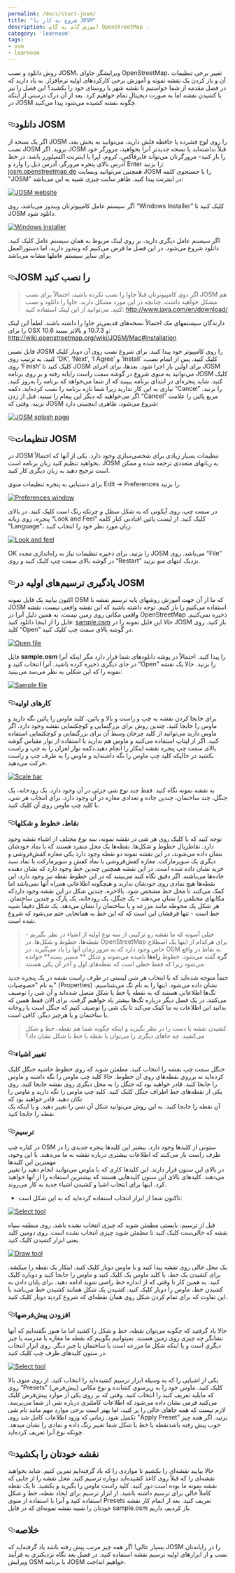 ```yaml
---
permalink: /docs/start-josm/
title: "شروع به کار با JOSM"
description: آموزش گام به گام OpenStreetMap .
category: 'learnosm'
tags:
- osm
- learnosm
---
```


<p>روش دانلود و نصب JOSM، ویرایشگر جاوای OpenStreetMap، تغییر برخی تنظیمات آن و باز کردن یک نقشه نمونه و
آموزش برخی کارکردهای اولیه نرم‌افزار. به یاد دارید که در
فصل مقدمه از شما خواستیم تا نقشه شهر یا روستای خود را
بکشید؟ این فصل را نیز با کشیدن نقشه اما به
صورت دیجیتال تمام خواهیم کرد. بعد از آن درک درستی از اینکه در JOSM چگونه
نقشه کشیده می‌شود پیدا می‌کنید.</p>
<h2><a id="user-content-دانلود-josm" class="anchor" aria-hidden="true" href="#دانلود-josm"><svg class="octicon octicon-link" viewBox="0 0 16 16" version="1.1" width="16" height="16" aria-hidden="true"><path fill-rule="evenodd" d="M4 9h1v1H4c-1.5 0-3-1.69-3-3.5S2.55 3 4 3h4c1.45 0 3 1.69 3 3.5 0 1.41-.91 2.72-2 3.25V8.59c.58-.45 1-1.27 1-2.09C10 5.22 8.98 4 8 4H4c-.98 0-2 1.22-2 2.5S3 9 4 9zm9-3h-1v1h1c1 0 2 1.22 2 2.5S13.98 12 13 12H9c-.98 0-2-1.22-2-2.5 0-.83.42-1.64 1-2.09V6.25c-1.09.53-2 1.84-2 3.25C6 11.31 7.55 13 9 13h4c1.45 0 3-1.69 3-3.5S14.5 6 13 6z"></path></svg></a>دانلود JOSM</h2>
<p>اگر یک نسخه از JOSM را روی لوح فشرده یا حافظه فلش دارید، می‌توانید به
بخش بعد، نصب JOSM بروید.
اگر JOSM قبلاً نداشته‌اید یا نسخه جدیدتر آنرا بخواهید، مرورگر
خود را باز کنید- مرورگرتان می‌تواند فایرفاکس، کروم، اپرا یا اینترنت اکسپلورر
باشد.
در خط آدرس بالای پنجره مرورگر، آدرس
ذیل را وارد و Enter را بزنید: <a href="http://josm.openstreetmap.de" rel="nofollow">josm.openstreetmap.de</a>
همچنین می‌توانید وبسایت JOSM  را با جستجوی کلمه "JOSM" در اینترنت پیدا کنید.
ظاهر سایت چیزی شبیه به این می‌باشد:</p>
<p><a target="_blank" rel="noopener noreferrer" href="/hotosm/learnosm/blob/gh-pages/images/josm/josm-website.png"><img src="/assets/img/josm-website.png" alt="JOSM website" style="max-width:100%;"></a></p>
<p>اگر سیستم عامل کامپیوترتان ویندوز می‌باشد، روی “Windows Installer” کلیک کنید تا JOSM دانلود شود.</p>
<p><a target="_blank" rel="noopener noreferrer" href="/hotosm/learnosm/blob/gh-pages/images/josm/windows-installer.png"><img src="/assets/img/windows-installer.png" alt="Windows installer" style="max-width:100%;"></a></p>
<p>اگر سیستم عامل دیگری دارید،
بر روی لینک مربوط به همان سیستم عامل کلیک کنید. دانلود شروع می‌شود.
در این فصل ما فرض می‌کنیم که ویندوز دارید،
اما دستورالعمل برای سایر سیستم عاملها مشابه می‌باشد.</p>
<h2><a id="user-content-josm-را-نصب-کنید" class="anchor" aria-hidden="true" href="#josm-را-نصب-کنید"><svg class="octicon octicon-link" viewBox="0 0 16 16" version="1.1" width="16" height="16" aria-hidden="true"><path fill-rule="evenodd" d="M4 9h1v1H4c-1.5 0-3-1.69-3-3.5S2.55 3 4 3h4c1.45 0 3 1.69 3 3.5 0 1.41-.91 2.72-2 3.25V8.59c.58-.45 1-1.27 1-2.09C10 5.22 8.98 4 8 4H4c-.98 0-2 1.22-2 2.5S3 9 4 9zm9-3h-1v1h1c1 0 2 1.22 2 2.5S13.98 12 13 12H9c-.98 0-2-1.22-2-2.5 0-.83.42-1.64 1-2.09V6.25c-1.09.53-2 1.84-2 3.25C6 11.31 7.55 13 9 13h4c1.45 0 3-1.69 3-3.5S14.5 6 13 6z"></path></svg></a>JOSM را نصب کنید</h2>
<blockquote>
<p>اگر دوی کامپیوترتان قبلاً جاوا را نصب نکرده باشید، احتمالاً برای
نصب JOSM هم مشکل خواهید داشت. چنانچه در این مورد مشکل دارید،
جاوا را دانلود و نصب کنید. می‌توانید از این لینک استفاده کنید:
<a href="http://www.java.com/en/download/" rel="nofollow">http://www.java.com/en/download/</a></p>
</blockquote>
<p>دارندگان سیستمهای مک احتمالاً نسخه‌های قدیمی‌تر جاوا را داشته باشند. لطفاً این لینک را برای OSX 10.6 و 10.7.3 و بالاتر ببینید: <a href="http://wiki.openstreetmap.org/wiki/JOSM/Mac#Installation" rel="nofollow">http://wiki.openstreetmap.org/wiki/JOSM/Mac#Installation</a></p>
<p>فایل نصبی JOSM را روی کامپیوتر خود پیدا کنید. برای شروع نصب
روی آن دوبار کلیک کنید.
به ترتیب روی ‘OK’, ‘Next’, ‘I Agree’ و ‘Install’ کلیک کنید. پس از اتمام
نصب، روی ‘Finish’ کلیک کنید تا JOSM برای اولین بار اجرا شود.
بعدها، برای اجرای JOSM می‌توانید به
منوی شروع در گوشه سمت راست رایانه رفته و بر روی
برنامه JOSM کلیک کنید.
شاید پنجره‌ای در ابتدای برنامه ببینید که از شما می‌خواهد که
برنامه را به‌روز کنید. نیازی به این کار ندارید زیرا شما تازه برنامه را نصب کرده‌اید. دکمه
“Cancel” را بزنید. اگر می‌خواهید که دیگر این
پیغام را نبینید، قبل از زدن “Cancel” مربع پائین را علامت بزنید.
وقتی که JOSM شروع می‌شود، ظاهری اینچنینی دارد:</p>
<p><a target="_blank" rel="noopener noreferrer" href="/hotosm/learnosm/blob/gh-pages/images/josm/josm-splash-page.png"><img src="/assets/img/josm-splash-page.png" alt="JOSM splash page" style="max-width:100%;"></a></p>
<h2><a id="user-content-تنظیمات-josm" class="anchor" aria-hidden="true" href="#تنظیمات-josm"><svg class="octicon octicon-link" viewBox="0 0 16 16" version="1.1" width="16" height="16" aria-hidden="true"><path fill-rule="evenodd" d="M4 9h1v1H4c-1.5 0-3-1.69-3-3.5S2.55 3 4 3h4c1.45 0 3 1.69 3 3.5 0 1.41-.91 2.72-2 3.25V8.59c.58-.45 1-1.27 1-2.09C10 5.22 8.98 4 8 4H4c-.98 0-2 1.22-2 2.5S3 9 4 9zm9-3h-1v1h1c1 0 2 1.22 2 2.5S13.98 12 13 12H9c-.98 0-2-1.22-2-2.5 0-.83.42-1.64 1-2.09V6.25c-1.09.53-2 1.84-2 3.25C6 11.31 7.55 13 9 13h4c1.45 0 3-1.69 3-3.5S14.5 6 13 6z"></path></svg></a>تنظیمات JOSM</h2>
<p>در JOSM تنظیمات بسیار زیادی برای شخصی‌سازی وجود دارد.
یکی از آنها که احتمالاً بخواهید تنظیم کنید زبان برنامه است. JOSM
به زبانهای متعددی ترجمه شده و ممکن است ترجیح دهید
به زبان دیگری کار کنید.</p>
<p>برای دستیابی به پنجره تنظیمات منوی Edit -&gt; Preferences را بزنید.</p>
<p><a target="_blank" rel="noopener noreferrer" href="/hotosm/learnosm/blob/gh-pages/images/josm/josm_preferences.png"><img src="/assets/img/josm_preferences.png" alt="Preferences window" style="max-width:100%;"></a></p>
<p>در سمت چپ، روی آیکونی که به شکل سطل و چرتکه رنگ است
کلیک کنید.
در بالای پنجره، روی زبانه “Look and Feel” کلیک کنید.
از لیست پائین افتادنی کنار کلمه "Language"، زبان مورد نظر خود را
انتخاب کنبد.</p>
<p><a target="_blank" rel="noopener noreferrer" href="/hotosm/learnosm/blob/gh-pages/images/josm/josm_look-and-feel.png"><img src="/assets/img/josm_look-and-feel.png" alt="Look and feel" style="max-width:100%;"></a></p>
<p>OK را بزنید.
برای ذخیره تنظیمات نیاز به راه‌اندازی مجدد JOSM می‌باشد. روی “File” در گوشه بالای
سمت چپ کلیک کنید و روی “Restart” نزدیک انتهای منو بزنید.</p>
<h2><a id="user-content-یادگیری-ترسیمهای-اولیه-در-josm" class="anchor" aria-hidden="true" href="#یادگیری-ترسیمهای-اولیه-در-josm"><svg class="octicon octicon-link" viewBox="0 0 16 16" version="1.1" width="16" height="16" aria-hidden="true"><path fill-rule="evenodd" d="M4 9h1v1H4c-1.5 0-3-1.69-3-3.5S2.55 3 4 3h4c1.45 0 3 1.69 3 3.5 0 1.41-.91 2.72-2 3.25V8.59c.58-.45 1-1.27 1-2.09C10 5.22 8.98 4 8 4H4c-.98 0-2 1.22-2 2.5S3 9 4 9zm9-3h-1v1h1c1 0 2 1.22 2 2.5S13.98 12 13 12H9c-.98 0-2-1.22-2-2.5 0-.83.42-1.64 1-2.09V6.25c-1.09.53-2 1.84-2 3.25C6 11.31 7.55 13 9 13h4c1.45 0 3-1.69 3-3.5S14.5 6 13 6z"></path></svg></a>یادگیری ترسیم‌های اولیه در JOSM</h2>
<p>اکنون بیایید یک فایل نمونه OSM که ما از آن جهت آموزش
روشهای پایه ترسیم نقشه با JOSM استفاده می‌کنیم را باز کنیم. توجه داشته باشید که این نقشه وافعی نیست،
نقشه واقعی مکانی روی زمین نیست، به همین دلیل آنرا در
OpenStreetMap ذخیره نمی‌کنیم.
فایل را از اینجا دانلود کنید: <a href="/assets/docs/sample.osm">sample.osm</a>
حالا این فایل نمونه را در JOSM باز کنید. روی
کلید “Open” در گوشه بالای سمت چپ کلیک کنید.</p>
<p><a target="_blank" rel="noopener noreferrer" href="/hotosm/learnosm/blob/gh-pages/images/josm/josm_open-file.png"><img src="/assets/img/josm_open-file.png" alt="Open file" style="max-width:100%;"></a></p>
<p>فایل <strong>sample.osm</strong> را پیدا کنید. احتمالاً در پوشه دانلودهای شما قرار دارد
مگر اینکه آنرا در جای دیگری ذخیره کرده باشید. آنرا انتخاب کنید و “Open” را بزنید.
حالا یک نقشه نمونه را که این شکلی به نظر می‌سد می‌بینید:</p>
<p><a target="_blank" rel="noopener noreferrer" href="/hotosm/learnosm/blob/gh-pages/images/josm/josm_sample-file.png"><img src="/assets/img/josm_sample-file.png" alt="Sample file" style="max-width:100%;"></a></p>
<h3><a id="user-content-کارهای-اولیه" class="anchor" aria-hidden="true" href="#کارهای-اولیه"><svg class="octicon octicon-link" viewBox="0 0 16 16" version="1.1" width="16" height="16" aria-hidden="true"><path fill-rule="evenodd" d="M4 9h1v1H4c-1.5 0-3-1.69-3-3.5S2.55 3 4 3h4c1.45 0 3 1.69 3 3.5 0 1.41-.91 2.72-2 3.25V8.59c.58-.45 1-1.27 1-2.09C10 5.22 8.98 4 8 4H4c-.98 0-2 1.22-2 2.5S3 9 4 9zm9-3h-1v1h1c1 0 2 1.22 2 2.5S13.98 12 13 12H9c-.98 0-2-1.22-2-2.5 0-.83.42-1.64 1-2.09V6.25c-1.09.53-2 1.84-2 3.25C6 11.31 7.55 13 9 13h4c1.45 0 3-1.69 3-3.5S14.5 6 13 6z"></path></svg></a>کارهای اولیه</h3>
<p>برای جابجا کردن نقشه به چپ و راست و بالا و پائین، کلید ماوس را پائین
نگه دارید و ماوس را جابجا کنید.
چندین روش برای بزرگنمایی و کوچکنمایی نقشه وجود دارد. اگر ماوس دارید
می‌توانید از کلید چرخان وسط آن برای بزرگنمایی و کوچکنمایی استفاده کنید. اگر
از لپتاپ استفاده می‌کنید و ماوس هم ندارید با استفاده از
نوار مقیاس گوشه بالای سمت چپ پنجره نقشه اینکار را انجام دهید.دکمه نوار لغزان را به چپ
و راست بکشید در حالیکه کلید چپ ماوس را نگه داشته‌اید و ماوس را به طرف چپ
و راست حرکت می‌دهید.</p>
<p><a target="_blank" rel="noopener noreferrer" href="/hotosm/learnosm/blob/gh-pages/images/josm/josm_scale-bar.png"><img src="/assets/img/josm_scale-bar.png" alt="Scale bar" style="max-width:100%;"></a></p>
<p>به نقشه نمونه نگاه کنید. فقط چند نوع شی جزئی در آن وجود دارد.
یک رودخانه، یک جنگل، چند ساختمان، چندین جاده و
تعدادی مغازه در آن وجود دارد. برای انتخاب هر شی، با کلید چپ ماوس روی
آن کلیک کنید.</p>
<h3><a id="user-content-نقاط-خطوط-و-شکلها" class="anchor" aria-hidden="true" href="#نقاط-خطوط-و-شکلها"><svg class="octicon octicon-link" viewBox="0 0 16 16" version="1.1" width="16" height="16" aria-hidden="true"><path fill-rule="evenodd" d="M4 9h1v1H4c-1.5 0-3-1.69-3-3.5S2.55 3 4 3h4c1.45 0 3 1.69 3 3.5 0 1.41-.91 2.72-2 3.25V8.59c.58-.45 1-1.27 1-2.09C10 5.22 8.98 4 8 4H4c-.98 0-2 1.22-2 2.5S3 9 4 9zm9-3h-1v1h1c1 0 2 1.22 2 2.5S13.98 12 13 12H9c-.98 0-2-1.22-2-2.5 0-.83.42-1.64 1-2.09V6.25c-1.09.53-2 1.84-2 3.25C6 11.31 7.55 13 9 13h4c1.45 0 3-1.69 3-3.5S14.5 6 13 6z"></path></svg></a>نقاط، خطوط و شکلها</h3>
<p>توجه کنید که با کلیک روی هر شی در نقشه نمونه،
سه نوع مختلف از اشیاء نقشه وجود دارد. نقاطريال
خطوط و شکل‌ها.
نقطه‌ها یک محل منفرد هستند که با نماد خودشان نشان داده می‌شوند، در این نقشه نمونه
دو نقطه وجود دارد یکی مغازه کفش‌فروشی و دیگری یک سوپرمارکت.
مغازه کفش‌فروشی با نماد کفش و سوپرمارکت
با نماد سبد خرید نشان داده شده است.
در این نقشه همچنین چندین خط وجود دارد که نشان دهنده جاده‌ها می‌باشند.
اگر دقیق نگاه کنید می‌بینید که در این
خطوط نقطه نیز وجود دارد. این نقطه‌ها هیچ نمادی روی خودشان ندارند و
هیچگونه اطلاعاتی همراه آنها نمی‌باشد اما کمک می‌کنند تا
محل خط مشخص شود.
بالاخره، چندین شکل در این نقشه وجود داردکه
مکانهای مختلفی را نشان می‌دهند - یک جنگل، یک رودخانه، یک پارک و چندین ساختمان. هر شکل
یک محوطه مانند مزرعه و یا ساختمان را نشان می‌دهد. یک شکل
دقیقاً شبیه خط است - تنها فرقشان این است که که این خط به همانجایی ختم
می‌شود که شروع شده است.</p>
<blockquote>
<p>خیلی آسونه که ما نقشه رو ترکیبی از سه نوع اولیه از اشیاء در نظر بگیریم -
نقطه‌ها، خطوط و شکل‌ها. در OpenStreetMap برای
هرکدام از اینها یک اصطلاح خاص وجود دارد که به مرور زمان آنها را یاد می‌گیرید. در OSM به نقاط در واقع
<strong>گره</strong> گفته می‌شود، خطوط <strong>راه‌ها</strong> نامیده می‌شوند و شکل ** مسیر بسته**
خوانده می‌شود زیرا که فقط خطی است که نقطه‌های اول و آخر آن یکی هستند.</p>
</blockquote>
<p>حتماً متوجه شده‌اید که با انتخاب هر شی لیستی
در طرف راست نقشه در یک پنجره جدید به نام  "خصوصیات" (Properties) نشان داده می‌شود. اینها را
به نام تگ می‌شناسیم. تگ‌ها اطلاعاتی هستند که به نقطه یا خط یا شکل متصل شده‌اند
و آن شی را توصیف می‌کنند. در یک فصل دیگر درباره تگ‌ها بیشتر
یاد خواهیم گرفت. برای الان فقط همین که بدانید
این اطلاعات به ما کمک می‌کند تا یک شی را توصیف کنیم که جنگل است یا روخانه
یا ساختمان و یا هرچیز دیگر، کافی است.</p>
<blockquote>
<p>کشیدن نقشه با دست را در نظر بگیرید و اینکه چگونه شما هم
نقطه، خط و شکل می‌کشید. چه جاهای دیگری را می‌توان
با نقطه یا خط یا شکل نشان داد؟</p>
</blockquote>
<h3><a id="user-content-تغییر-اشیاء" class="anchor" aria-hidden="true" href="#تغییر-اشیاء"><svg class="octicon octicon-link" viewBox="0 0 16 16" version="1.1" width="16" height="16" aria-hidden="true"><path fill-rule="evenodd" d="M4 9h1v1H4c-1.5 0-3-1.69-3-3.5S2.55 3 4 3h4c1.45 0 3 1.69 3 3.5 0 1.41-.91 2.72-2 3.25V8.59c.58-.45 1-1.27 1-2.09C10 5.22 8.98 4 8 4H4c-.98 0-2 1.22-2 2.5S3 9 4 9zm9-3h-1v1h1c1 0 2 1.22 2 2.5S13.98 12 13 12H9c-.98 0-2-1.22-2-2.5 0-.83.42-1.64 1-2.09V6.25c-1.09.53-2 1.84-2 3.25C6 11.31 7.55 13 9 13h4c1.45 0 3-1.69 3-3.5S14.5 6 13 6z"></path></svg></a>تغییر اشیاء</h3>
<p>جنگل سمت چپ نقشه را انتخاب کنید. مطمئن شوید که
روی خطوط حاشیه جنگل کلیک کرده‌اید نه برروی نقطه‌های روی آن خطوط. حالا
کلید چپ ماوس را نگه داشته و ماوس را جابجا کنید. قادر خواهید بود که
جنگل را به محل دیگری روی نقشه جابجا کنید.
روی یکی از نقطه‌های خط اطراف جنگل کلیک کنید. کلید چپ ماوس را نگه دارید
و ماوس را تکان دهید. قادر خواهید بود که<br>
آن نقطه را جابجا کنید. به این روش می‌توانید شکل آن شی را تغییر دهید.
و یا اینکه یک نقطه را جابجا کنید.</p>
<h3><a id="user-content-ترسیم" class="anchor" aria-hidden="true" href="#ترسیم"><svg class="octicon octicon-link" viewBox="0 0 16 16" version="1.1" width="16" height="16" aria-hidden="true"><path fill-rule="evenodd" d="M4 9h1v1H4c-1.5 0-3-1.69-3-3.5S2.55 3 4 3h4c1.45 0 3 1.69 3 3.5 0 1.41-.91 2.72-2 3.25V8.59c.58-.45 1-1.27 1-2.09C10 5.22 8.98 4 8 4H4c-.98 0-2 1.22-2 2.5S3 9 4 9zm9-3h-1v1h1c1 0 2 1.22 2 2.5S13.98 12 13 12H9c-.98 0-2-1.22-2-2.5 0-.83.42-1.64 1-2.09V6.25c-1.09.53-2 1.84-2 3.25C6 11.31 7.55 13 9 13h4c1.45 0 3-1.69 3-3.5S14.5 6 13 6z"></path></svg></a>ترسیم</h3>
<p>در کناره چپ OSM  ستونی از کلیدها وجود دارد. بیشتر این کلیدها
پنجره جدیدی را در طرف راست باز می‌کنند که
اطلاعات بیشتری درباره نقشه به ما می‌دهند. با این وجود، مهمترین این کلیدها<br>
در بالای این ستون قرار دارند. این کلیدها کاری که با ماوس می‌توانید انجام دهید
را تغییر می‌دهند.
کلیدهای بالای این ستون کلیدهایی هستند که بیشترین استفاده را از آنها خواهید کرد.
اینها برای انتخاب اشیا و کشیدن اشیاء جدید به کار می‌روند.</p>
<ul>
<li>تاکنون شما از ابزار انتخاب استفاده کرده‌اید که به این شکل
است:</li>
</ul>
<p><a target="_blank" rel="noopener noreferrer" href="/hotosm/learnosm/blob/gh-pages/images/josm/josm_select-tool.png"><img src="/assets/img/josm_select-tool.png" alt="Select tool" style="max-width:100%;"></a></p>
<p>قبل از ترسیم، بایستی مطمئن شوید که چیزی انتخاب نشده باشد.
روی منطقه سیاه نقشه که خالی‌ست کلیک کنید تا مطمئن شوید
چیزی انتخاب نشده است.
روی دومین کلید یعنی ابزار کشیدن کلیک کنید.</p>
<p><a target="_blank" rel="noopener noreferrer" href="/hotosm/learnosm/blob/gh-pages/images/josm/josm_draw-tool.png"><img src="/assets/img/josm_draw-tool.png" alt="Draw tool" style="max-width:100%;"></a></p>
<p>یک محل خالی روی نقشه پیدا کنید و با ماوس دوبار کلیک کنید.
اینکار یک نقطه را میکشد.
برای کشیدن یک خط، با کلید ماوس یک کلیک کنید و ماوس را جابجا کنید و
دوباره کلیک کنید. به همین کار تا وقتی که از اندازه خط راضی شوید ادامه دهید. برای پایان دادن
به کشیدن خط، ماوس را دوبار کلیک کنید.
کشیدن یک شکل همانند کشیدن خط می‌باشد با این تفاوت که
برای تمام کردن شکل روی همان نقطه‌ای که شروع کردید دوبار کلیک کنید.</p>
<h3><a id="user-content-افزودن-پیشفرضها" class="anchor" aria-hidden="true" href="#افزودن-پیشفرضها"><svg class="octicon octicon-link" viewBox="0 0 16 16" version="1.1" width="16" height="16" aria-hidden="true"><path fill-rule="evenodd" d="M4 9h1v1H4c-1.5 0-3-1.69-3-3.5S2.55 3 4 3h4c1.45 0 3 1.69 3 3.5 0 1.41-.91 2.72-2 3.25V8.59c.58-.45 1-1.27 1-2.09C10 5.22 8.98 4 8 4H4c-.98 0-2 1.22-2 2.5S3 9 4 9zm9-3h-1v1h1c1 0 2 1.22 2 2.5S13.98 12 13 12H9c-.98 0-2-1.22-2-2.5 0-.83.42-1.64 1-2.09V6.25c-1.09.53-2 1.84-2 3.25C6 11.31 7.55 13 9 13h4c1.45 0 3-1.69 3-3.5S14.5 6 13 6z"></path></svg></a>افزودن پیش‌فرضها</h3>
<p>حالا یاد گرفتید که چگونه می‌توان نقطه، خط و شکل را کشید اما ما
هنوز نگفته‌ایم که آنها نشانگر چه چیزی روی زمین هستند. نمیتوانیم بگوییم که
نقطه ما مغازه یا مدرسه یا چیز دیگری است و یا اینکه
شکل ما مزرعه است یا ساختمان یا چیز دیگر.
روی ابزار انتخاب در ستون کلیدهای طرف چپ کلیک کنید.</p>
<p><a target="_blank" rel="noopener noreferrer" href="/hotosm/learnosm/blob/gh-pages/images/josm/josm_select-tool.png"><img src="/assets/img/josm_select-tool.png" alt="Select tool" style="max-width:100%;"></a></p>
<p>یکی از اشیایی را که به وسیله ابزار ترسیم کشیده‌اید را انتخاب کنید. از روی
منوی بالا روی “Presets” (پیش‌فرض) کلیک کنید. ماوس خود را به زیرمنوی کشانده
و نوع مکانی که مایلید تعریف کنید را انتخاب کنید.
وقتی که بر روی یکی از موارد پیش‌فرض کلیک می‌کنید فرمی نشان داده می‌شود که
اطلاعات کاملتری درباره شی از شما می‌پرسد. لازم نیست که همه جاهای خالی را پر کنید، اما بهتر است
برخی موارد مهم مانند نام شی
تکمیل شود.
زمانی که وزود اطلاعات کامل شد روی "Apply Preset" بزنید.
اگر همه چیز خوب پیش رفته باشدنقطه یا خط یا شکل شما
تغییر رنگ داده و نمادی را نشان میدهد. چونکه نوع
آنرا تعریف کرده‌اید.</p>
<h2><a id="user-content-نقشه-خودتان-را-بکشید" class="anchor" aria-hidden="true" href="#نقشه-خودتان-را-بکشید"><svg class="octicon octicon-link" viewBox="0 0 16 16" version="1.1" width="16" height="16" aria-hidden="true"><path fill-rule="evenodd" d="M4 9h1v1H4c-1.5 0-3-1.69-3-3.5S2.55 3 4 3h4c1.45 0 3 1.69 3 3.5 0 1.41-.91 2.72-2 3.25V8.59c.58-.45 1-1.27 1-2.09C10 5.22 8.98 4 8 4H4c-.98 0-2 1.22-2 2.5S3 9 4 9zm9-3h-1v1h1c1 0 2 1.22 2 2.5S13.98 12 13 12H9c-.98 0-2-1.22-2-2.5 0-.83.42-1.64 1-2.09V6.25c-1.09.53-2 1.84-2 3.25C6 11.31 7.55 13 9 13h4c1.45 0 3-1.69 3-3.5S14.5 6 13 6z"></path></svg></a>نقشه خودتان را بکشید</h2>
<p>حالا بیایید نقشه‌ای را بکشیم تا مواردی را که
یاد گرفته‌ایم تمرین کنیم. شاید بخواهید نقشه‌ای را که قبلاً روی کاغذ کشیده‌اید دوباره ترسیم کنید.
محل نقشه را از جایی که نقشه نمونه ما بوده است دور کنید. کلید راست ماوس را بگیرید
و بکشید. تا یک نقطه کاملاً خالی برای ترسیم داشته باشید.
از ابزار ترسیم برای ایجاد نقطه، خط و شکل استفاده کنید و آنرا
با استفاده از منوی Presets تعریف کنید.
بعد از اتمام کار نقشه خودتان را شبیه
نقشه نمونه‌ای که در فایل sample.osm باز کردیم، داریم.</p>
<h2><a id="user-content-خلاصه" class="anchor" aria-hidden="true" href="#خلاصه"><svg class="octicon octicon-link" viewBox="0 0 16 16" version="1.1" width="16" height="16" aria-hidden="true"><path fill-rule="evenodd" d="M4 9h1v1H4c-1.5 0-3-1.69-3-3.5S2.55 3 4 3h4c1.45 0 3 1.69 3 3.5 0 1.41-.91 2.72-2 3.25V8.59c.58-.45 1-1.27 1-2.09C10 5.22 8.98 4 8 4H4c-.98 0-2 1.22-2 2.5S3 9 4 9zm9-3h-1v1h1c1 0 2 1.22 2 2.5S13.98 12 13 12H9c-.98 0-2-1.22-2-2.5 0-.83.42-1.64 1-2.09V6.25c-1.09.53-2 1.84-2 3.25C6 11.31 7.55 13 9 13h4c1.45 0 3-1.69 3-3.5S14.5 6 13 6z"></path></svg></a>خلاصه</h2>
<p>بسیار عالی! اگر همه چیز مرتب پیش رفته باشد یاد گرفته‌اید که JOSM را
در رایانه‌تان نصب و از ابزارهای اولیه ترسیم نقشه استفاده کنید. در فصل بعد
نگاه نزدیکتری به فرآیند ویرایش OSM با برنامه JOSM خواهیم انداخت.</p>